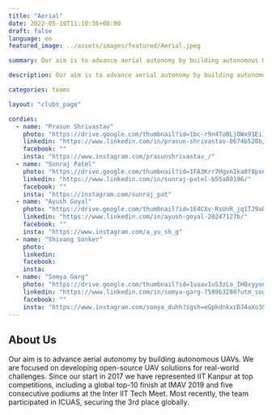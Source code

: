 ```yaml
---
title: "Aerial"
date: 2022-05-18T11:10:36+08:00
draft: false
language: en
featured_image: ../assets/images/featured/Aerial.jpeg

summary: Our aim is to advance aerial autonomy by building autonomous UAVs. We are focused on developing open-source UAV solutions for real-world challenges. Since our start in 2017 we have represented IIT Kanpur at top competitions, including a global top-10 finish at IMAV 2019 and five consecutive podiums at the Inter IIT Tech Meet. Most recently, the team participated in ICUAS, securing the 3rd place globally.

description: Our aim is to advance aerial autonomy by building autonomous UAVs. We are focused on developing open-source UAV solutions for real-world challenges. Since our start in 2017 we have represented IIT Kanpur at top competitions, including a global top-10 finish at IMAV 2019 and five consecutive podiums at the Inter IIT Tech Meet. Most recently, the team participated in ICUAS, securing the 3rd place globally.

categories: teams

layout: "clubs_page"

cordies:
  - name: "Prasun Shrivastav"
    photo: "https://drive.google.com/thumbnail?id=1bc-r9n4ToBLjOWx91Ei1xbffmmaeBqVJ&sz=w1000"
    linkedin: "https://www.linkedin.com/in/prasun-shrivastav-0674b528b/"
    facebook: ""
    insta: "https://www.instagram.com/prasunshrivastav_/"
  - name: "Sunraj Patel"
    photo: "https://drive.google.com/thumbnail?id=1FA3Krr7HgvnIka0f8pxn5ycODJxEkhyJ&sz=w1000"
    linkedin: "https://www.linkedin.com/in/sunraj-patel-b55a80196/"
    facebook: ""
    insta: "https://instagram.com/sunraj_pat"
  - name: "Ayush Goyal"
    photo: "https://drive.google.com/thumbnail?id=1E4CXv-RsUnR_jq1TJ9abkxhqKHQU_rV_&sz=w1000"
    linkedin: "https://www.linkedin.com/in/ayush-goyal-20247127b/"
    facebook: ""
    insta: "https://www.instagram.com/a_yu_sh_g"
  - name: "Shivang Sonker"
    photo:
    linkedin:
    facebook: 
    insta:
  - name: "Somya Garg"
    photo: "https://drive.google.com/thumbnail?id=1vaav1uS3zLo_IH8xyyon3fREjL4a160h&sz=w1000"
    linkedin: "https://www.linkedin.com/in/somya-garg-7589b3280?utm_source=share&utm_campaign=share_via&utm_content=profile&utm_medium=ios_app"
    facebook: ""
    insta: "https://www.instagram.com/somya_duhh?igsh=eGpkdnkxcDJ4aXo3&utm_source=qr"
---
```


## About Us
Our aim is to advance aerial autonomy by building autonomous UAVs. We are focused on developing open-source UAV solutions for real-world challenges. Since our start in 2017 we have represented IIT Kanpur at top competitions, including a global top-10 finish at IMAV 2019 and five consecutive podiums at the Inter IIT Tech Meet. Most recently, the team participated in ICUAS, securing the 3rd place globally.